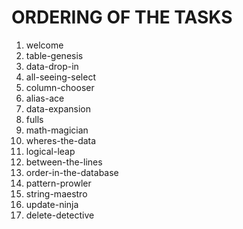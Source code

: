 # ORDERING OF THE TASKS

1. welcome
2. table-genesis
3. data-drop-in
4. all-seeing-select
5. column-chooser
6. alias-ace
7. data-expansion
8. fulls
9. math-magician
10. wheres-the-data
11. logical-leap
12. between-the-lines
13. order-in-the-database
14. pattern-prowler
15. string-maestro
16. update-ninja
17. delete-detective
